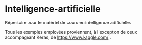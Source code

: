 # Intelligence-artificielle
Répertoire pour le matériel de cours en intelligence artificielle.

Tous les exemples employées proviennent, à l'exception de ceux accompagnant Keras, de https://www.kaggle.com/ .
